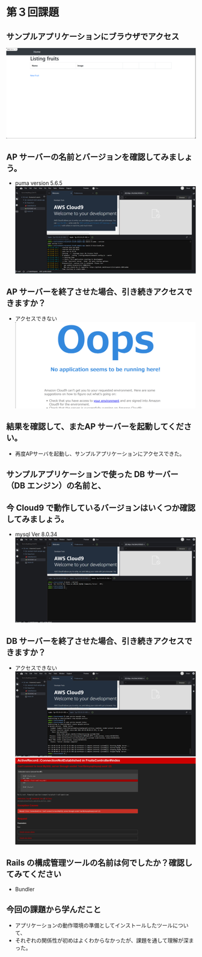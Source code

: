 # 第３回課題
## サンプルアプリケーションにブラウザでアクセス
![0301](./images/0301.png)

## AP サーバーの名前とバージョンを確認してみましょう。
- puma version 5.6.5
![0302](./images/0302.png)

## AP サーバーを終了させた場合、引き続きアクセスできますか？
- アクセスできない
![0303](./images/0303.png)

## 結果を確認して、またAP サーバーを起動してください。
- 再度APサーバを起動し、サンプルアプリケーションにアクセスできた。

## サンプルアプリケーションで使った DB サーバー（DB エンジン）の名前と、
## 今 Cloud9 で動作しているバージョンはいくつか確認してみましょう。
- mysql Ver 8.0.34
![0304](./images/0304.png)

## DB サーバーを終了させた場合、引き続きアクセスできますか？
- アクセスできない
![0305](./images/0305.png)
![0306](./images/0306.png)

## Rails の構成管理ツールの名前は何でしたか？確認してみてください
- Bundler

## 今回の課題から学んだこと
- アプリケーションの動作環境の準備としてインストールしたツールについて、
- それぞれの関係性が初めはよくわからなかったが、課題を通して理解が深まった。
